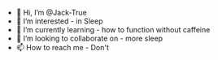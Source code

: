 - 👋 Hi, I’m @Jack-True
- 👀 I’m interested - in Sleep
- 🌱 I’m currently learning - how to function without caffeine
- 💞️ I’m looking to collaborate on - more sleep
- 📫 How to reach me - Don't

<!---
Jack-True/Jack-True is a ✨ special ✨ repository because its `README.md` (this file) appears on your GitHub profile.
You can click the Preview link to take a look at your changes.
--->
